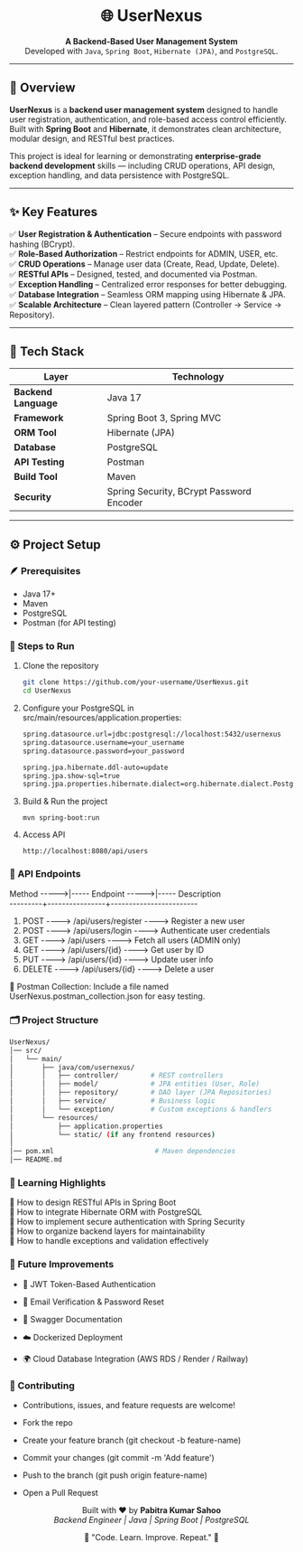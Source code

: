 <h1 align="center">🌐 UserNexus</h1>
<p align="center">
  <b>A Backend-Based User Management System</b>  
  <br>Developed with <code>Java</code>, <code>Spring Boot</code>, <code>Hibernate (JPA)</code>, and <code>PostgreSQL</code>.
</p>

---

## 📘 Overview
**UserNexus** is a **backend user management system** designed to handle user registration, authentication, and role-based access control efficiently.  
Built with **Spring Boot** and **Hibernate**, it demonstrates clean architecture, modular design, and RESTful best practices.

This project is ideal for learning or demonstrating **enterprise-grade backend development** skills — including CRUD operations, API design, exception handling, and data persistence with PostgreSQL.

---

## ✨ Key Features
✅ **User Registration & Authentication** – Secure endpoints with password hashing (BCrypt).  
✅ **Role-Based Authorization** – Restrict endpoints for ADMIN, USER, etc.  
✅ **CRUD Operations** – Manage user data (Create, Read, Update, Delete).  
✅ **RESTful APIs** – Designed, tested, and documented via Postman.  
✅ **Exception Handling** – Centralized error responses for better debugging.  
✅ **Database Integration** – Seamless ORM mapping using Hibernate & JPA.  
✅ **Scalable Architecture** – Clean layered pattern (Controller → Service → Repository).  

---

## 🧱 Tech Stack
| Layer | Technology |
|-------|-------------|
| **Backend Language** | Java 17 |
| **Framework** | Spring Boot 3, Spring MVC |
| **ORM Tool** | Hibernate (JPA) |
| **Database** | PostgreSQL |
| **API Testing** | Postman |
| **Build Tool** | Maven |
| **Security** | Spring Security, BCrypt Password Encoder |

---

## ⚙️ Project Setup

### 🪶 Prerequisites
- Java 17+  
- Maven  
- PostgreSQL  
- Postman (for API testing)

### 🧩 Steps to Run
1. Clone the repository  
   ```bash
   git clone https://github.com/your-username/UserNexus.git
   cd UserNexus
   ```
2. Configure your PostgreSQL in src/main/resources/application.properties:
   ```bash
   spring.datasource.url=jdbc:postgresql://localhost:5432/usernexus
   spring.datasource.username=your_username
   spring.datasource.password=your_password

   spring.jpa.hibernate.ddl-auto=update
   spring.jpa.show-sql=true
   spring.jpa.properties.hibernate.dialect=org.hibernate.dialect.PostgreSQLDialect
   ```
3. Build & Run the project
   ```
   mvn spring-boot:run
   ```
4. Access API
   ```
   http://localhost:8080/api/users
   ```

### 🧪 API Endpoints

Method	 ----->|-----    Endpoint	  ----->|-----      Description  
---------+----------------+------------------------
1. POST ----> /api/users/register ---->  Register a new user <br>
2. POST ----> /api/users/login    ---->  Authenticate user credentials<br>
3. GET ----> /api/users	          ---->  Fetch all users (ADMIN only)<br>
4. GET ----> /api/users/{id}	    ---->  Get user by ID<br>
5. PUT ----> /api/users/{id}	    ---->  Update user info<br>
6. DELETE ----> /api/users/{id}	  ---->  Delete a user<br>

📘 Postman Collection:
Include a file named UserNexus.postman_collection.json for easy testing.

### 🗂️ Project Structure
```bash
UserNexus/
│── src/
│   └── main/
│       ├── java/com/usernexus/
│       │   ├── controller/        # REST controllers
│       │   ├── model/             # JPA entities (User, Role)
│       │   ├── repository/        # DAO layer (JPA Repositories)
│       │   ├── service/           # Business logic
│       │   └── exception/         # Custom exceptions & handlers
│       └── resources/
│           ├── application.properties
│           └── static/ (if any frontend resources)
│
│── pom.xml                         # Maven dependencies
│── README.md
```

### 🧠 Learning Highlights

🔹 How to design RESTful APIs in Spring Boot <br>
🔹 How to integrate Hibernate ORM with PostgreSQL <br>
🔹 How to implement secure authentication with Spring Security <br>
🔹 How to organize backend layers for maintainability <br>
🔹 How to handle exceptions and validation effectively <br>

### 🌟 Future Improvements

- 🔐 JWT Token-Based Authentication

- 📧 Email Verification & Password Reset

- 🧩 Swagger Documentation

- ☁️ Dockerized Deployment

- 🌍 Cloud Database Integration (AWS RDS / Render / Railway)

### 🤝 Contributing

- Contributions, issues, and feature requests are welcome!

- Fork the repo

- Create your feature branch (git checkout -b feature-name)

- Commit your changes (git commit -m 'Add feature')

- Push to the branch (git push origin feature-name)

- Open a Pull Request

<p align="center"> Built with ❤️ by <b>Pabitra Kumar Sahoo</b><br> <i>Backend Engineer | Java | Spring Boot | PostgreSQL</i> </p> <p align="center"> 🌱 "Code. Learn. Improve. Repeat." 🌱 </p>

